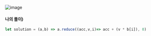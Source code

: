 ![image](https://user-images.githubusercontent.com/87289383/134184843-69112ba9-8566-4b17-989b-cb05aad2238a.png)

#### 나의 풀이)
```javascript
let solution = (a,b) => a.reduce((acc,v,i)=> acc + (v * b[i]), 0)
```
